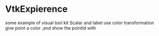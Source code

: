 # VtkExpierence
some example of visual tool kit 
Scalar and label  use color transformation give point a color ,and show the pointId with 
